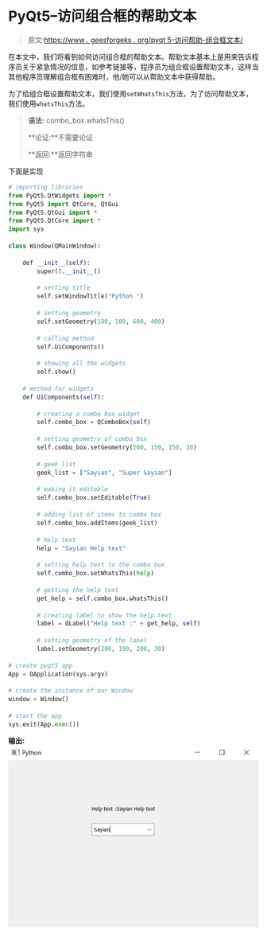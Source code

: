 # PyQt5–访问组合框的帮助文本

> 原文:[https://www . geesforgeks . org/pyqt 5-访问帮助-组合框文本/](https://www.geeksforgeeks.org/pyqt5-accessing-help-text-of-the-combo-box/)

在本文中，我们将看到如何访问组合框的帮助文本。帮助文本基本上是用来告诉程序员关于紧急情况的信息，如参考链接等，程序员为组合框设置帮助文本，这样当其他程序员理解组合框有困难时，他/她可以从帮助文本中获得帮助。

为了给组合框设置帮助文本，我们使用`setWhatsThis`方法，为了访问帮助文本，我们使用`whatsThis`方法。

> **语法:** combo_box.whatsThis()
> 
> **论证:**不需要论证
> 
> **返回:**返回字符串

下面是实现

```py
# importing libraries
from PyQt5.QtWidgets import * 
from PyQt5 import QtCore, QtGui
from PyQt5.QtGui import * 
from PyQt5.QtCore import * 
import sys

class Window(QMainWindow):

    def __init__(self):
        super().__init__()

        # setting title
        self.setWindowTitle("Python ")

        # setting geometry
        self.setGeometry(100, 100, 600, 400)

        # calling method
        self.UiComponents()

        # showing all the widgets
        self.show()

    # method for widgets
    def UiComponents(self):

        # creating a combo box widget
        self.combo_box = QComboBox(self)

        # setting geometry of combo box
        self.combo_box.setGeometry(200, 150, 150, 30)

        # geek list
        geek_list = ["Sayian", "Super Sayian"]

        # making it editable
        self.combo_box.setEditable(True)

        # adding list of items to combo box
        self.combo_box.addItems(geek_list)

        # help text
        help = "Sayian Help text"

        # setting help text to the combo box
        self.combo_box.setWhatsThis(help)

        # getting the help text
        get_help = self.combo_box.whatsThis()

        # creating label to show the help text
        label = QLabel("Help text :" + get_help, self)

        # setting geometry of the label
        label.setGeometry(200, 100, 200, 30)

# create pyqt5 app
App = QApplication(sys.argv)

# create the instance of our Window
window = Window()

# start the app
sys.exit(App.exec())
```

**输出:**
![](img/b220a48f7db893df93ee197a5f2b4791.png)